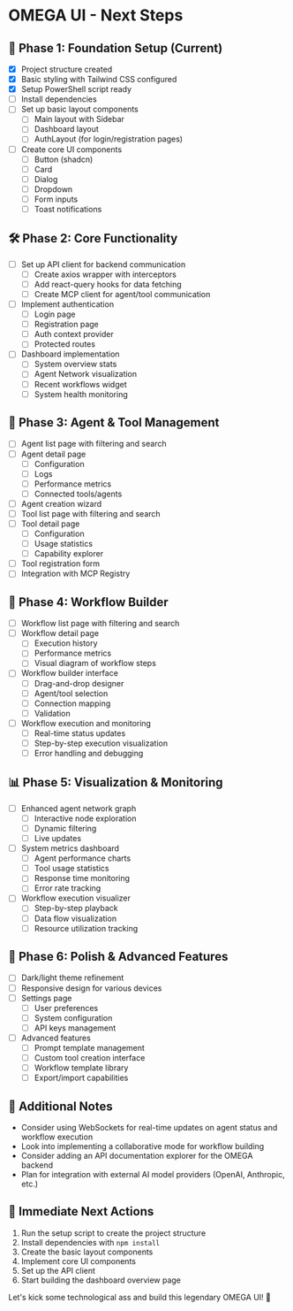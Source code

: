 # OMEGA UI - Next Steps

## 🚀 Phase 1: Foundation Setup (Current)

- [x] Project structure created
- [x] Basic styling with Tailwind CSS configured
- [x] Setup PowerShell script ready
- [ ] Install dependencies
- [ ] Set up basic layout components
  - [ ] Main layout with Sidebar
  - [ ] Dashboard layout
  - [ ] AuthLayout (for login/registration pages)
- [ ] Create core UI components
  - [ ] Button (shadcn)
  - [ ] Card
  - [ ] Dialog
  - [ ] Dropdown
  - [ ] Form inputs
  - [ ] Toast notifications

## 🛠️ Phase 2: Core Functionality

- [ ] Set up API client for backend communication
  - [ ] Create axios wrapper with interceptors
  - [ ] Add react-query hooks for data fetching
  - [ ] Create MCP client for agent/tool communication
- [ ] Implement authentication
  - [ ] Login page
  - [ ] Registration page
  - [ ] Auth context provider
  - [ ] Protected routes
- [ ] Dashboard implementation
  - [ ] System overview stats
  - [ ] Agent Network visualization
  - [ ] Recent workflows widget
  - [ ] System health monitoring

## 🧩 Phase 3: Agent & Tool Management

- [ ] Agent list page with filtering and search
- [ ] Agent detail page
  - [ ] Configuration
  - [ ] Logs
  - [ ] Performance metrics
  - [ ] Connected tools/agents
- [ ] Agent creation wizard
- [ ] Tool list page with filtering and search
- [ ] Tool detail page
  - [ ] Configuration
  - [ ] Usage statistics
  - [ ] Capability explorer
- [ ] Tool registration form
- [ ] Integration with MCP Registry

## 🔄 Phase 4: Workflow Builder

- [ ] Workflow list page with filtering and search
- [ ] Workflow detail page
  - [ ] Execution history
  - [ ] Performance metrics
  - [ ] Visual diagram of workflow steps
- [ ] Workflow builder interface
  - [ ] Drag-and-drop designer
  - [ ] Agent/tool selection
  - [ ] Connection mapping
  - [ ] Validation
- [ ] Workflow execution and monitoring
  - [ ] Real-time status updates
  - [ ] Step-by-step execution visualization
  - [ ] Error handling and debugging

## 📊 Phase 5: Visualization & Monitoring

- [ ] Enhanced agent network graph
  - [ ] Interactive node exploration
  - [ ] Dynamic filtering
  - [ ] Live updates
- [ ] System metrics dashboard
  - [ ] Agent performance charts
  - [ ] Tool usage statistics
  - [ ] Response time monitoring
  - [ ] Error rate tracking
- [ ] Workflow execution visualizer
  - [ ] Step-by-step playback
  - [ ] Data flow visualization
  - [ ] Resource utilization tracking

## 🎨 Phase 6: Polish & Advanced Features

- [ ] Dark/light theme refinement
- [ ] Responsive design for various devices
- [ ] Settings page
  - [ ] User preferences
  - [ ] System configuration
  - [ ] API keys management
- [ ] Advanced features
  - [ ] Prompt template management
  - [ ] Custom tool creation interface
  - [ ] Workflow template library
  - [ ] Export/import capabilities

## 📝 Additional Notes

- Consider using WebSockets for real-time updates on agent status and workflow execution
- Look into implementing a collaborative mode for workflow building
- Consider adding an API documentation explorer for the OMEGA backend
- Plan for integration with external AI model providers (OpenAI, Anthropic, etc.)

## 💪 Immediate Next Actions

1. Run the setup script to create the project structure
2. Install dependencies with `npm install`
3. Create the basic layout components
4. Implement core UI components
5. Set up the API client
6. Start building the dashboard overview page

Let's kick some technological ass and build this legendary OMEGA UI! 🚀
